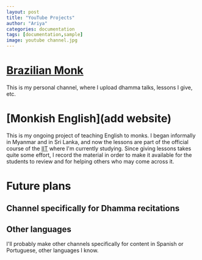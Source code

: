 ```yaml
---
layout: post
title: "YouTube Projects"
author: "Ariya"
categories: documentation
tags: [documentation,sample]
image: youtube channel.jpg
---
```


# [Brazilian Monk](https://www.youtube.com/channel/UC7lcXiaCyi_qzq92qrBM3fA)
This is my personal channel, where I upload dhamma talks, lessons I give, etc.

# [Monkish English](add website)
This is my ongoing project of teaching English to monks. I began informally in Myanmar and in Sri Lanka, and now the lessons are part of the official course of the [IIT](https://www.theravado.com/) where I'm currently studying. 
Since giving lessons takes quite some effort, I record the material in order to make it available for the students to review and for helping others who may come across it.

# Future plans
## Channel specifically for Dhamma recitations
## Other languages
I'll probably make other channels specifically for content in Spanish or Portuguese, other languages I know.


<!-- This is a comment and will not appear in the final website. 
This is how to add an image in markdown: ![alt text](https://user-images.githubusercontent.com/8409329/32801138-33a72030-c94a-11e7-8a62-6184e6df5a8f.png "Millennial Demo Image")
this is how to make an index: [Introduction](#introduction)
this is how to add code:
```bash
Millennial/
├── _data                      # Data files
|  └── settings.yml            # Theme settings and custom text
├── _includes                  # Theme includes
├── _layouts                   # Theme layouts (see below for details)
├── _posts                     # Where all your posts will go
├── assets                     # Style sheets and images are found here
|  ├── css                     # Style sheets go here
|  |  └── _sass                # Folder containing SCSS files
|  |  └── main.scss            # Main SCSS file
|  |  └── syntax.css           # Style sheet for code syntax highlighting
|  └── img                     # Images go here
├── pages                      # Category pages
├── _config.yml                # Site build settings
├── Gemfile                    # Ruby Gemfile for managing Jekyll plugins
├── index.md                   # Home page
├── LICENSE.md                 # License for this theme
├── README.md                  # Includes all of the documentation for this theme
└── rss-feed.xml               # Generates RSS 2.0 file which Jekyll points to
```

 -->
